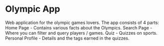 # Olympic App

Web application for the olympic games lovers.
The app consists of 4 parts:
Home Page - Contains various facts about the Olympics.
Search Page - Where you can filter and query players / games.
Quiz - Quizzes on sports.
Personal Profile - Details and the tags earned in the quizzes.
